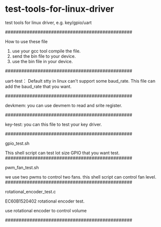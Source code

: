 # test-tools-for-linux-driver
test tools for linux driver, e.g. key/gpio/uart 

###############################################

How to use these file 

1. use your gcc tool compile the file.
2. send the bin file to your device.
3. use the bin file in your device.


###############################################

uart-test：
Default stty in linux can't support some baud_rate.
This file can add the baud_rate that you want.

###############################################

devkmem:
you can use devmem to read and srite register.

###############################################

key-test:
you can this file to test your key driver.

###############################################

gpio_test.sh

This shell script can test lot size GPIO that you want test.
###############################################

pwm_fan_test.sh

 we use two pwms to control two fans.
 this shell script can control fan level.
###############################################

rotational_encoder_test.c

EC60B1520402 rotational encoder test.

use rotational encoder to control volume

###############################################